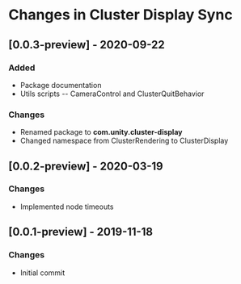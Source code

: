 # Changes in Cluster Display Sync

## [0.0.3-preview] - 2020-09-22

### Added
- Package documentation
- Utils scripts -- CameraControl and ClusterQuitBehavior

### Changes
- Renamed package to **com.unity.cluster-display**
- Changed namespace from ClusterRendering to ClusterDisplay

## [0.0.2-preview] - 2020-03-19

### Changes
- Implemented node timeouts

## [0.0.1-preview] - 2019-11-18
### Changes
- Initial commit
